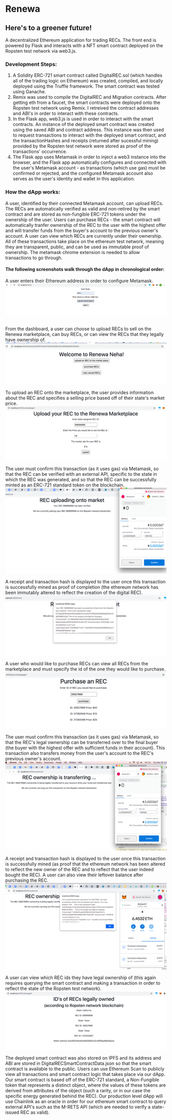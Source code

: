 # Renewa
## Here's to a greener future!
A decentralized Ethereum application for trading RECs. The front end is powered by Flask and interacts with a NFT smart contract deployed on the Ropsten test network via web3.js.

### Development Steps:
1. A Solidity ERC-721 smart contract called DigitalREC.sol (which handles all of the trading logic on Ethereum) was created, compiled, and locally deployed using the Truffle framework. The smart contract was tested using Ganache.
2. Remix was used to compile the DigitalREC and Migration contracts. After getting eth from a faucet, the smart contracts were deployed onto the Ropsten test network using Remix. I retreived the contract addresses and ABI's in order to interact with these contracts.
3. In the Flask app, web3.js is used in order to interact with the smart contracts. An instance of the deployed smart contract was created using the saved ABI and contract address. This instance was then used to request transactions to interact with the deployed smart contract, and the transactionHashes and receipts (returned after sucessful mining) provided by the Ropsten test network were stored as proof of the transactions' occurrence. 
4. The Flask app uses Metamask in order to inject a web3 instance into the browser, and the Flask app automatically configures and connected with the user's Metamask account - as transactions (which use gas) must be confirmed or rejected, and the configured Metamask account also serves as the user's identity and wallet in this application. 

### How the dApp works: 
A user, identified by their connected Metamask account, can upload RECs. The RECs are automatically verified as valid and non-retired by the smart contract and are stored as non-fungible ERC-721 tokens under the ownership of the user. Users can purchase RECs - the smart contract will automatically tranfer ownership of the REC to the user with the highest offer and will transfer funds from the buyer's account to the previous owner's account. A user can view which RECs are currently under their ownership. All of these transactions take place on the ethereum test network, meaning they are transparent, public, and can be used as immutable proof of ownership. The metamask chrome extension is needed to allow transactions to go through.


#### The following screenshots walk through the dApp in chronological order:

A user enters their Ethereum address in order to configure Metamask.
![Alt text](https://github.com/neha-dhingra/Renewa/blob/main/Screenshots/PublicKey.png?raw=true "Title")
<br/><br/>

From the dashboard, a user can choose to upload RECs to sell on the Renewa marketplace, can buy RECs, or can view the RECs that they legally have ownership of.
![Alt text](https://github.com/neha-dhingra/Renewa/blob/main/Screenshots/home.png?raw=true "Title")


To upload an REC onto the marketplace, the user provides information about the REC and specifies a selling price based off of their state's market price.
![Alt text](https://github.com/neha-dhingra/Renewa/blob/main/Screenshots/upload.png?raw=true "Title")


The user must confirm this transaction (as it uses gas) via Metamask, so that the REC can be verified with an external API, specific to the state in which the REC was generated, and so that the REC can be successfully minted as an ERC-721 standard token on the blockchain.
![Alt text](https://github.com/neha-dhingra/Renewa/blob/main/Screenshots/minted_transaction.png?raw=true "Title")


A receipt and transaction hash is displayed to the user once this transaction is successfully mined as proof of completion (the ethereum network has been immutably altered to reflect the creation of the digital REC).
![Alt text](https://github.com/neha-dhingra/Renewa/blob/main/Screenshots/minted_receipt.png?raw=true "Title")


A user who would like to purchase RECs can view all RECs from the marketplace and must specify the id of the one they would like to purchase.
![Alt text](https://github.com/neha-dhingra/Renewa/blob/main/Screenshots/purchase.png?raw=true "Title")


The user must confirm this transaction (as it uses gas) via Metamask, so that the REC's legal ownership can be transferred over to the final buyer (the buyer with the highest offer with sufficient funds in their account). This transaction also transfers money from the user's account to the REC's previous owner's account. 
![Alt text](https://github.com/neha-dhingra/Renewa/blob/main/Screenshots/purchase_transaction.png?raw=true "Title")


A receipt and transaction hash is displayed to the user once this transaction is successfully mined (as proof that the ethereum network has been altered to reflect the new owner of the REC and to reflect that the user indeed bought the REC). A user can also view their leftover balance after purchasing the REC.
![Alt text](https://github.com/neha-dhingra/Renewa/blob/main/Screenshots/purchaseReceipt.png?raw=true "Title")


A user can view which REC ids they have legal ownership of (this again requires querying the smart contract and making a transaction in order to reflect the state of the Ropsten test network).
![Alt text](https://github.com/neha-dhingra/Renewa/blob/main/Screenshots/view_owned.png?raw=true "Title")




The deployed smart contract was also stored on IPFS and its address and ABI are stored in DigitalRECSmartContractData.json so that the smart contract is available to the public. Users can use Ethereum Scan to publicly view all transactions and smart contract logic that takes place via our dApp. Our smart contract is based off of the ERC-721 standard, a Non-Fungible token that represents a distinct object, where the values of these tokens are derived from attributes of the object (such a rarity, or in our case the specific energy generated behind the REC). Our production level dApp will use Chainlink as an oracle in order for our ethereum smart contract to query external API's such as the M-RETS API (which are needed to verify a state-issued REC as valid).  








